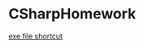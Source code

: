 # CSharpHomework
<a href="https://github.com/tingwu0908/CSharpHomework/blob/dcf12b6418b02dfdf12d1b688ea61c6676b896f8/CsharpHomework/Lab_Form/bin/Debug/Lab_Form.exe" >exe file shortcut</a>
